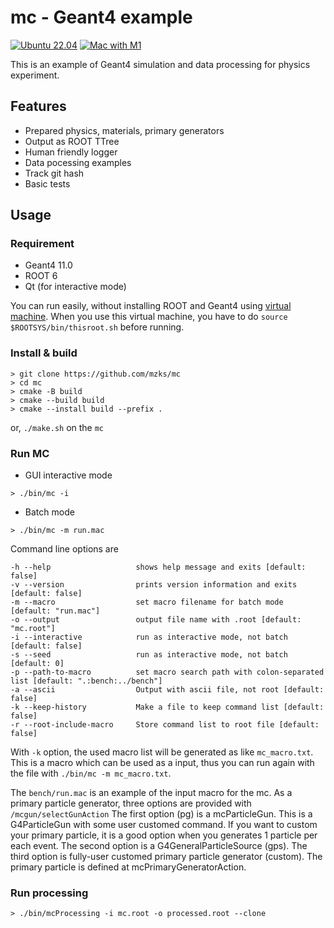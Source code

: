 # mc - Geant4 example


[![Ubuntu 22.04](https://github.com/mzks/mc/actions/workflows/ubuntu.yml/badge.svg)](https://github.com/mzks/mc/actions/workflows/ubuntu.yml)
[![Mac with M1](https://github.com/mzks/mc/actions/workflows/macos.yml/badge.svg)](https://github.com/mzks/mc/actions/workflows/macos.yml)

This is an example of Geant4 simulation and data processing for physics experiment.

## Features

- Prepared physics, materials, primary generators
- Output as ROOT TTree
- Human friendly logger
- Data pocessing examples
- Track git hash
- Basic tests

## Usage

### Requirement
- Geant4 11.0
- ROOT 6
- Qt (for interactive mode)

You can run easily, without installing ROOT and Geant4 using [virtual machine](https://wiki.kek.jp/display/geant4/Geant4+Virtual+Machine).
When you use this virtual machine, you have to do `source $ROOTSYS/bin/thisroot.sh` before running.

### Install & build
```
> git clone https://github.com/mzks/mc
> cd mc
> cmake -B build
> cmake --build build
> cmake --install build --prefix .
```
or, `./make.sh` on the `mc`

### Run MC

 - GUI interactive mode
```
> ./bin/mc -i
```

 - Batch mode
```
> ./bin/mc -m run.mac
```
Command line options are 
```
-h --help               	shows help message and exits [default: false]
-v --version            	prints version information and exits [default: false]
-m --macro              	set macro filename for batch mode [default: "run.mac"]
-o --output             	output file name with .root [default: "mc.root"]
-i --interactive        	run as interactive mode, not batch [default: false]
-s --seed               	run as interactive mode, not batch [default: 0]
-p --path-to-macro      	set macro search path with colon-separated list [default: ".:bench:../bench"]
-a --ascii              	Output with ascii file, not root [default: false]
-k --keep-history       	Make a file to keep command list [default: false]
-r --root-include-macro 	Store command list to root file [default: false]
```
With `-k` option, the used macro list will be generated as like `mc_macro.txt`.
This is a macro which can be used as a input, thus you can run again with the file with `./bin/mc -m mc_macro.txt`.

The `bench/run.mac` is an example of the input macro for the mc.
As a primary particle generator, three options are provided with `/mcgun/selectGunAction`
The first option (pg) is a mcParticleGun. 
This is a G4ParticleGun with some user customed command.
If you want to custom your primary particle, it is a good option when you generates 1 particle per each event.
The second option is a G4GeneralParticleSource (gps).
The third option is fully-user customed primary particle generator (custom).
The primary particle is defined at mcPrimaryGeneratorAction.


### Run processing
```
> ./bin/mcProcessing -i mc.root -o processed.root --clone
```



